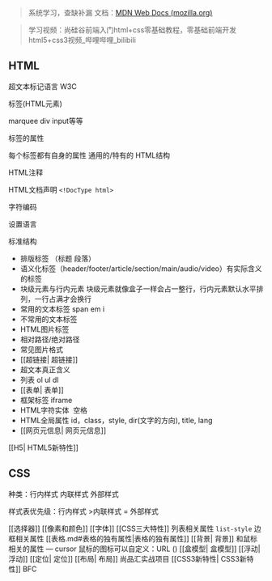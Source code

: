 
> 系统学习，查缺补漏
> 文档：[MDN Web Docs (mozilla.org)](https://developer.mozilla.org/zh-CN/)

> 学习视频：尚硅谷前端入门html+css零基础教程，零基础前端开发html5+css3视频_哔哩哔哩_bilibili

## HTML

超文本标记语言 W3C

标签(HTML元素)

marquee div input等等

标签的属性

每个标签都有自身的属性 通用的/特有的 HTML结构

HTML注释

HTML文档声明 `<!DocType html>`

字符编码

设置语言

标准结构

- 排版标签 （标题 段落）
- 语义化标签（header/footer/article/section/main/audio/video）有实际含义的标签
- 块级元素与行内元素 块级元素就像盒子一样会占一整行，行内元素默认水平排列，一行占满才会换行
- 常用的文本标签 span em i
- 不常用的文本标签
- HTML图片标签
- 相对路径/绝对路径
- 常见图片格式
- [[超链接| 超链接]]
- 超文本真正含义
- 列表 ol ul dl
- [[表单| 表单]]    
- 框架标签 iframe
- HTML字符实体  空格
- HTML全局属性 id，class，style, dir(文字的方向), title, lang
- [[网页元信息| 网页元信息]]

[[H5| HTML5新特性]]

## CSS

种类：行内样式 内联样式 外部样式

样式表优先级：行内样式 >内联样式 = 外部样式

[[选择器]]
[[像素和颜色]]
[[字体]]
[[CSS三大特性]]
列表相关属性 `list-style`
边框相关属性
[[表格.md#表格的独有属性|表格的独有属性]]
[[背景| 背景]]
和鼠标相关的属性 — cursor 鼠标的图标可以自定义：URL ()
[[盒模型| 盒模型]]
[[浮动| 浮动]]
[[定位| 定位]]
[[布局| 布局]]
尚品汇实战项目
[[CSS3新特性| CSS3新特性]]
BFC